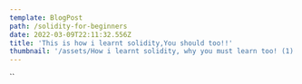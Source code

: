 ```yaml
---
template: BlogPost
path: /solidity-for-beginners
date: 2022-03-09T22:11:32.556Z
title: 'This is how i learnt solidity,You should too!!'
thumbnail: '/assets/How i learnt solidity, why you must learn too! (1).png'
---
```

``
